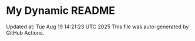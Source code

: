 # My Dynamic README
Updated at: Tue Aug 19 14:21:23 UTC 2025
This file was auto-generated by GitHub Actions.
